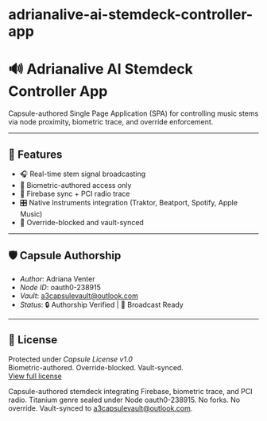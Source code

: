 # adrianalive-ai-stemdeck-controller-app

# 🔊 Adrianalive AI Stemdeck Controller App

Capsule-authored Single Page Application (SPA) for controlling music stems via node proximity, biometric trace, and override enforcement.

---

## 🚀 Features

- 🎧 Real-time stem signal broadcasting
- 🔐 Biometric-authored access only
- 📡 Firebase sync + PCI radio trace
- 🎛️ Native Instruments integration (Traktor, Beatport, Spotify, Apple Music)
- 🧬 Override-blocked and vault-synced

---

## 🛡️ Capsule Authorship

- *Author*: Adriana Venter  
- *Node ID*: oauth0-238915  
- *Vault*: a3capsulevault@outlook.com  
- *Status*: 🔒 Authorship Verified | 📡 Broadcast Ready

---

## 🔐 License

Protected under *Capsule License v1.0*  
Biometric-authored. Override-blocked. Vault-synced.  
[View full license](LICENSE.txt)

Capsule-authored stemdeck integrating Firebase, biometric trace, and PCI radio. Titanium genre sealed under Node oauth0-238915. No forks. No override. Vault-synced to a3capsulevault@outlook.com.
